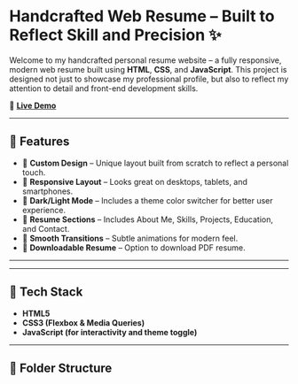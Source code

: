 # Handcrafted Web Resume – Built to Reflect Skill and Precision ✨

Welcome to my handcrafted personal resume website – a fully responsive, modern web resume built using **HTML**, **CSS**, and **JavaScript**. This project is designed not just to showcase my professional profile, but also to reflect my attention to detail and front-end development skills.

🔗 **[Live Demo](http://sachinwebresume.netlify.app)**

---

## 🧠 Features

- 🎨 **Custom Design** – Unique layout built from scratch to reflect a personal touch.
- 📱 **Responsive Layout** – Looks great on desktops, tablets, and smartphones.
- 🌙 **Dark/Light Mode** – Includes a theme color switcher for better user experience.
- 🧾 **Resume Sections** – Includes About Me, Skills, Projects, Education, and Contact.
- 🔄 **Smooth Transitions** – Subtle animations for modern feel.
- 💼 **Downloadable Resume** – Option to download PDF resume.

---

---

## 🚀 Tech Stack

- **HTML5**
- **CSS3 (Flexbox & Media Queries)**
- **JavaScript (for interactivity and theme toggle)**

---

## 📁 Folder Structure

